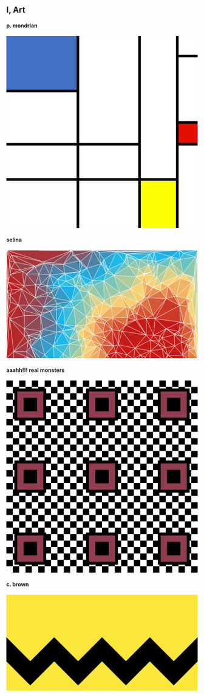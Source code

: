 
## I, Art

#### p. mondrian
![mondrian](https://raw.githubusercontent.com/koraysaritas/iart/master/src/mondrian/mondrian.png)


#### selina
![selina](https://raw.githubusercontent.com/koraysaritas/iart/master/src/korora_selina/korora_selina.png)


#### aaahh!!! real monsters
![real_monsters](https://raw.githubusercontent.com/koraysaritas/iart/master/src/real_monsters/real_monsters.png)


#### c. brown
![brown](https://raw.githubusercontent.com/koraysaritas/iart/master/src/charlie_brown/charlie_brown.png)